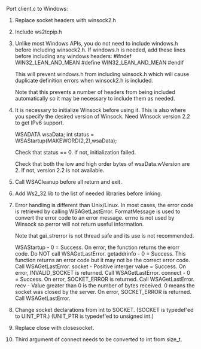 Port client.c to Windows:

 1. Replace socket headers with winsock2.h

 2. Include ws2tcpip.h

 3. Unlike most Windows APIs, you do not need to include windows.h before
    including winsock2.h.  If windows.h is needed, add these lines before
    including any windows headers:
    #ifndef WIN32_LEAN_AND_MEAN
    #define WIN32_LEAN_AND_MEAN
    #endif

    This will prevent windows.h from including winsock.h which will cause
    duplicate definition errors when winsock2.h is included.

    Note that this prevents a number of headers from being included
    automatically so it may be necessary to include them as needed.

 4. It is necessary to initialize Winsock before using it.  This is also where
    you specify the desired version of Winsock.  Need Winsock version 2.2 to get
    IPv6 support.

    WSADATA wsaData; 
    int status = WSAStartup(MAKEWORD(2,2),wsaData);

    Check that status == 0.  If not, initialization failed.

    Check that both the low and high order bytes of wsaData.wVersion are 2.
    If not, version 2.2 is not available.

 5. Call WSACleanup before all return and exit.

 6. Add Ws2_32.lib to the list of needed libraries before linking.

 7. Error handling is different than Unix/Linux.  In most cases, the error
    code is retrieved by calling WSAGetLastError.  FormatMessage is used to
    convert the error code to an error message.  errno is not used by Winsock
    so perror will not return useful information.

    Note that gai_strerror is not thread safe and its use is not recommended.

    WSAStartup  - 0 = Success.  On error, the function returns the erorr code.
                  Do NOT call WSAGetLastError.
    getaddrinfo - 0 = Success.  This function returns an error code but it may
                  not be the correct error code.  Call WSAGetLastError.
    socket      - Positive interger value = Success.  On error, INVALID_SOCKET
                  is returned.  Call WSAGetLastError.
    connect     - 0 = Success.  On error, SOCKET_ERROR is returned.  Call
                  WSAGetLastError.
    recv        - Value greater than 0 is the number of bytes received.  0
                  means the socket was closed by the server.  On error,
                  SOCKET_ERROR is returned.  Call WSAGetLastError.

 8. Change socket declarations from int to SOCKET.
    (SOCKET is typedef'ed to UINT_PTR.)
    (UNIT_PTR is typedef'ed to unsigned int.)

 9. Replace close with closesocket.

10. Third argument of connect needs to be converted to int from size_t.
